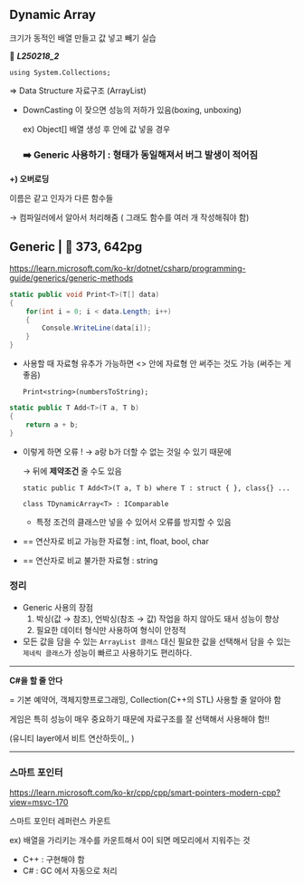 ## Dynamic Array

크기가 동적인 배열 만들고 값 넣고 빼기 실습

📂 ***L250218_2***

`using System.Collections;`

⇒ Data Structure 자료구조 (ArrayList)

- DownCasting 이 잦으면 성능의 저하가 있음(boxing, unboxing)
    
    ex) Object[] 배열 생성 후 안에 값 넣을 경우 
    
    ### ➡️ **Generic 사용하기** : 형태가 동일해져서 버그 발생이 적어짐
    

**+) 오버로딩**

이름은 같고 인자가 다른 함수들

→ 컴파일러에서 알아서 처리해줌 ( 그래도 함수를 여러 개 작성해줘야 함)

## Generic | 📕 373, 642pg

https://learn.microsoft.com/ko-kr/dotnet/csharp/programming-guide/generics/generic-methods

```csharp
static public void Print<T>(T[] data)
{
    for(int i = 0; i < data.Length; i++)
    {
        Console.WriteLine(data[i]);
    }
}
```

- 사용할 때 자료형 유추가 가능하면 <> 안에 자료형 안 써주는 것도 가능 (써주는 게 좋음)
    
    `Print<string>(numbersToString);`
    

```csharp
static public T Add<T>(T a, T b)
{
    return a + b;
}
```

- 이렇게 하면 오류 ! → a랑 b가 더할 수 없는 것일 수 있기 때문에
    
    → 뒤에 **제약조건** 줄 수도 있음 
    
    `static public T Add<T>(T a, T b) where T : struct { }, class{} ...`  
    
    `class TDynamicArray<T> : IComparable`
    
    - 특정 조건의 클래스만 넣을 수 있어서 오류를 방지할 수 있음

- == 연산자로 비교 가능한 자료형 : int, float, bool, char
- == 연산자로 비교 불가한 자료형 : string

### 정리

- Generic 사용의 장점
    1. 박싱(값 → 참조), 언박싱(참조 → 값) 작업을 하지 않아도 돼서 성능이 향상
    2. 필요한 데이터 형식만 사용하여 형식이 안정적
- 모든 값을 담을 수 있는 `ArrayList 클래스` 대신
필요한 값을 선택해서 담을 수 있는 `제네릭 클래스`가 
성능이 빠르고 사용하기도 편리하다.

---

**C#을 할 줄 안다**

= 기본 예약어, 객체지향프로그래밍, Collection(C++의 STL) 사용할 줄 알아야 함

게임은 특히 성능이 매우 중요하기 때문에 자료구조를 잘 선택해서 사용해야 함!!

(유니티 layer에서 비트 연산하듯이,, )

---

### 스마트 포인터

https://learn.microsoft.com/ko-kr/cpp/cpp/smart-pointers-modern-cpp?view=msvc-170

스마트 포인터 레퍼런스 카운트

ex) 배열을 가리키는 개수를 카운트해서 0이 되면 메모리에서 지워주는 것

- C++ : 구현해야 함
- C# : GC 에서 자동으로 처리
